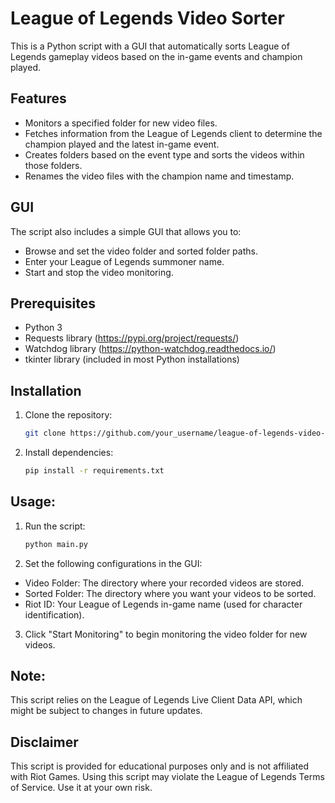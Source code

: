 # League of Legends Video Sorter

This is a Python script with a GUI that automatically sorts League of Legends gameplay videos based on the in-game events and champion played.

## Features
- Monitors a specified folder for new video files.
- Fetches information from the League of Legends client to determine the champion played and the latest in-game event.
- Creates folders based on the event type and sorts the videos within those folders.
- Renames the video files with the champion name and timestamp.

## GUI
The script also includes a simple GUI that allows you to:
- Browse and set the video folder and sorted folder paths.
- Enter your League of Legends summoner name.
- Start and stop the video monitoring.

## Prerequisites
- Python 3
- Requests library (https://pypi.org/project/requests/)
- Watchdog library (https://python-watchdog.readthedocs.io/)
- tkinter library (included in most Python installations)

## Installation

1. Clone the repository:

   ```bash
   git clone https://github.com/your_username/league-of-legends-video-sorter.git
   ```
2. Install dependencies:
   ```bash
   pip install -r requirements.txt
   ```
   
## Usage:
1. Run the script:
   ```bash
   python main.py
   ```
2. Set the following configurations in the GUI:
- Video Folder: The directory where your recorded videos are stored.
- Sorted Folder: The directory where you want your videos to be sorted.
- Riot ID: Your League of Legends in-game name (used for character identification).
3. Click "Start Monitoring" to begin monitoring the video folder for new videos.

## Note:
This script relies on the League of Legends Live Client Data API, which might be subject to changes in future updates.

## Disclaimer
This script is provided for educational purposes only and is not affiliated with Riot Games. Using this script may violate the League of Legends Terms of Service. Use it at your own risk.
